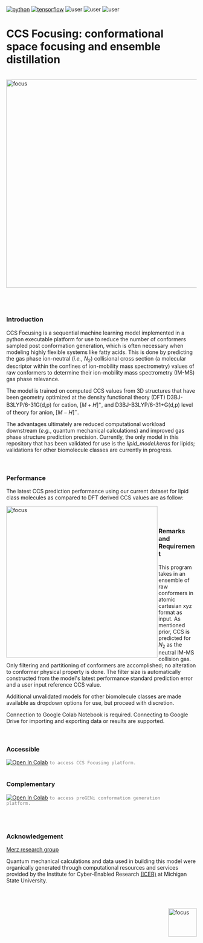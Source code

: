 [![python](https://img.shields.io/badge/Python-3.9-3776AB.svg?style=flat&logo=python&logoColor=white)](https://www.python.org) [![tensorflow](https://img.shields.io/badge/TensorFlow-1.12-FF6F00.svg?style=flat&logo=tensorflow)](https://www.tensorflow.org) ![user](https://img.shields.io/badge/GoogleColab-grey?style=flat&logo=googlecolab) ![user](https://img.shields.io/badge/Chemodeling-App-yellow?) ![user](https://img.shields.io/badge/Userfriend-1.0-sgreen?) 

# CCS Focusing: conformational space focusing and ensemble distillation

<br /><img align = "center" width="550" alt="focus" src="https://github.com/mitkeng/CCS_Focusing/assets/97419520/2e01119f-7dc2-4361-aca7-60e17e7fda79">
<br />
<br />
<br />
#
### Introduction
 CCS Focusing is a sequential machine learning model implemented in a python executable platform for use to reduce the number of conformers sampled post conformation generation, which is often necessary when modeling highly flexible systems like fatty acids. This is done by predicting the gas phase ion-neutral (*i.e.*, $N_{2}$) collisional cross section (a molecular descriptor within the confines of ion-mobility mass spectrometry) values of raw conformers to determine their ion-mobility mass spectrometry (IM-MS) gas phase relevance. 
<br />

The model is trained on computed CCS values from 3D structures that have been geometry optimized at the density functional theory (DFT) D3BJ-B3LYP/6-31G(d,p) for cation, $[M+H]^+$, and D3BJ-B3LYP/6-31+G(d,p) level of theory for anion, $[M-H]^-$.
<br />

 The advantages ultimately are reduced computational workload downstream (*e.g.*, quantum mechanical calculations) and improved gas phase structure prediction precision. Currently, the only model in this repository that has been validated for use is the *lipid_model.keras* for lipids; validations for other biomolecule classes are currently in progress. 
<br />
<br />
#
### Performance 
The latest CCS prediction performance using our current dataset for lipid class molecules as compared to DFT derived CCS values are as follow: 

<img align = "left" width="400" alt="focus" src="https://github.com/mitkeng/CCS_Focusing/assets/97419520/6704197c-f48a-4212-b065-b6d04a798b49">
<br />

#
### Remarks and Requirement 
This program takes in an ensemble of raw conformers in atomic cartesian xyz format as input. As mentioned prior, CCS is predicted for $N_{2}$  as the neutral IM-MS collision gas. Only filtering and partitioning of conformers are accomplished; no alteration to conformer physical property is done. The filter size is automatically constructed from the model's latest performance standard prediction error and a user input reference CCS value. 

Additional unvalidated models for other biomolecule classes are made available as dropdown options for use, but proceed with discretion. 

Connection to Google Colab Notebook is required. Connecting to Google Drive for importing and exporting data or results are supported. 
<br />
<br />

#
### Accessible
 [<img src="https://colab.research.google.com/assets/colab-badge.svg" alt="Open In Colab">](https://colab.research.google.com/drive/1ZTLqHMI-rdoHQZ4zjElK4VEPLQhXcUp6?usp=sharing) <code style="color : grey">to access CCS Focusing platform.</code>
<br />

#
### Complementary
  [<img src="https://colab.research.google.com/assets/colab-badge.svg" alt="Open In Colab">](https://colab.research.google.com/drive/1HiXUZB65Ryf71YyuKg_V3VIWjwuRGXAR?usp=sharing) <code style="color : grey">to access proGENi conformation generation platform.</code>

<br />

#
### Acknowledgement 
[Merz research group](https://github.com/merzlab) 

Quantum mechanical calculations and data used in building this model were organically generated through computational resources and services provided by the Institute for Cyber-Enabled Research [(ICER)](https://github.com/MSU-iCER) at Michigan State University.

<br/>
<br/>

<br />

<img align = "right" width="75" alt="focus" src="https://github.com/mitkeng/CCS_Focusing/assets/97419520/c02957e7-bf41-43ce-860c-4927420b2f20">
